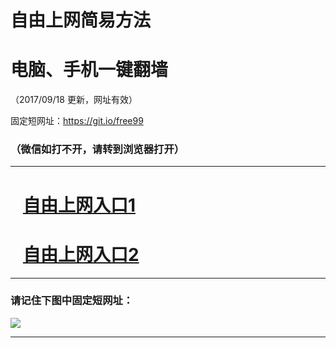 ﻿# 自由上网简易方法

# 电脑、手机一键翻墙

（2017/09/18 更新，网址有效）

固定短网址：https://git.io/free99

### （微信如打不开，请转到浏览器打开）


***





# &nbsp;&nbsp; <a href="http://ft224211213.fwq-tz1005.info/fwqtz01.html?t=091800120774 " target="_blank">自由上网入口1</a>
# &nbsp;&nbsp; <a href="http://ft159711733.fwq-tz1006.info/fwqtz02.html?t=09180019371 " target="_blank">自由上网入口2</a>
***

### 请记住下图中固定短网址：

<img src="https://s3-us-west-2.amazonaws.com/fwq-1001/yjfq-20170905okok.png" /> 


***

